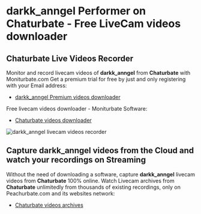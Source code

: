 # darkk_anngel Performer on Chaturbate - Free LiveCam videos downloader

## Chaturbate Live Videos Recorder

Monitor and record livecam videos of **darkk_anngel** from **Chaturbate** with Moniturbate.com
Get a premium trial for free by just and only registering with your Email address:
* [darkk_anngel Premium videos downloader](https://moniturbate.com/request-demo-licence-key.html)

Free livecam videos downloader - Moniturbate Software:
* [Chaturbate videos downloader](https://moniturbate.com/moniturbate-download-software.html)

![darkk_anngel livecam videos recorder](https://peachurnet.com/templates/moniturbate-software.png)


## Capture darkk_anngel videos from the Cloud and watch your recordings on Streaming

Without the need of downloading a software, capture **darkk_anngel** livecam videos from **Chaturbate** 100% online.
Watch Livecam archives from **Chaturbate** unlimitedly from thousands of existing recordings, only on Peachurbate.com and its websites network:
* [Chaturbate videos archives](https://peachurnet.com/)